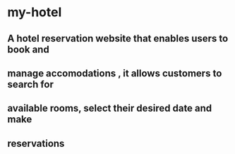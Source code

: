 # my-hotel
## A hotel reservation website that enables users to book and
## manage accomodations , it allows customers to search for
## available rooms, select their desired date and make
## reservations
